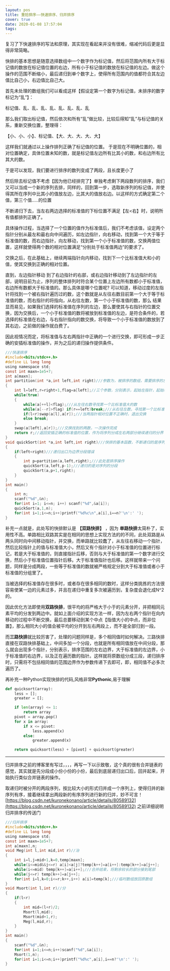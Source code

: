 ```yaml
---
layout: pos
title: 重拾排序——快速排序、归并排序
cover: true
date: 2020-01-08 17:57:04
tags:
---
```

复习了下快速排序的写法和原理，其实现在看起来并没有很难，缩减代码后更是显得非常简略。

快排的基本思想是随意选择数组中一个数字作为标记值，然后将范围内所有大于标记值的数放在标记值位置的右边，所有小于标记值的数放在标记值的左边。做这个操作的范围不断缩小，最后递归到单个数字上，使得所有范围内的值都符合其左边值比自己小，右边值比自己大。

首先未处理的数组我们可以看成这样【假设定第一个数字为标记值，未排序的数字标记为“乱”】：

标记值、乱、乱、乱、乱、乱、乱、乱、乱


那么我们取出标记值，然后依次和所有“乱”做比较，比较后得知“乱”与标记值的关系，重新交换位置，整理得：

【小、小、小】、标记值、【大、大、大、大、大】

这样我们就通过以上操作排列正确了标记值的位置。
于是现在不明确位置的，相对位置确定，具体位置未知的数，就是标记值左边所有比其小的数，和右边所有比其大的数。

于是可以发现，我们要进行排序的数列变成了两段，且长度更小了

然后除去标记值不考虑【因为他已经排完了】单独考虑剩下两段数列的排序，我们又可以当成一个新的序列去排，同样的，回到第一步，选取新序列的标记值，并使得其所在序列中比其小的值放左边，比其大的值放右边。以这样的方式确定第二个值，第三个值.....的位置

不断递归下去，当左右两边选择的标准值的下标位置不满足【左<右】时，说明所有值都排列正确了。


具体操作过程，当选择了一个位置的值作为标准值后，我们不考虑该值，设定两个指针分别从最左和最右向中间遍历，如左边指针，向右移动，找到第一个大于等于标准值的数，而右边指针，向左移动，找到第一个小于标准值的数，交换两值位置，这样就使得两个数的相对位置满足“分别处于标准值两边”的要求了。

交换之后，在此基础上，继续两端指针向内移动，找到下一个比标准值大和小的值，使其交换到正确的相对位置。

直到，左边指针移动 到了右边指针的右部，或右边指针移动到了左边指针的左部，说明目前为止，序列的整体排列时符合某个位置上左边所有数都小于标准值，右边所有数都大于标准值的。那么具体是哪个位置呢?
可以知道，移动过度的左指针将找到一个被右指针遍历过的数，这个数就是从左往右数目前第一个大于等于标准值的数，而右指针的将指向，从右往左数，第一个小于标准值的数，那么 结果显而易见，如果我们选择的标准值在序列的左边，那么要使其与右指针的位置交换，因为交换后，一个小于标准值的数将被放到标准值的左边，是符合条件的，若选择的标准值在右边，与右指针指向的数交换，将导致一个小于标准值的数放到了其右边，之前做的操作就白费了。

因此视情况而定，将标准值与左右两指针中正确的一个进行交换，即可形成一步正确的安插标准值的操作，并为之后的递归操作提供条件。

```c
///快速排序
#include<bits/stdc++.h>
#define LL long long
using namespace std;
const int maxn=1e5+7;
int a[maxn];
int partition(int *a,int left,int right)///参数为，被排序的数组，需要排序的左右边界
{
    int l=left,r=right+1,flag=a[left];//三个参数，分别表示，起始左指针，起始右指针，标准值确定
    while(true)
    {
        while(a[++l]<flag);///从左往右数寻找第一个比标准值大的数
        while(a[--r]>flag) if(r==left)break;///从右往左数，寻找第一个比标准值小的数
        if(l<r)swap(a[l],a[r]);///当两指针相对位置不正确时，退出交换
        else break;
    }
    swap(a[left],a[r]);///交换找到的两数，一次操作完成
    return r;//返回安插正确的标准值的位置，作为将序列分成左右两部分继续递归的分界
}
void quickSort(int *a,int left,int right)///快排的基本函数，不断递归的是序列的左右两部分长度
{
    if(left<right)///递归出口为边界分段错误
    {
        int p=partition(a,left,right);///此处是排序操作
        quickSort(a,left,p-1);///递归的是对序列的分段
        quickSort(a,p+1,right);
    }
}
int main()
{
    int n;
    scanf("%d",&n);
    for(int i=1; i<=n; i++) scanf("%d",&a[i]);
    quickSort(a,1,n);
    for(int i=1;i<=n;i++)printf("%d%c\n",a[i],i==n?'\n':' ');
}
```

补充一点就是，此处写的快排默认是  **【双路快排】** ，因为 **单路快排**太简朴了，实用性不高。单路相比双路其实是在相同的思想上实现方法的的不同，此处双路是从两头同时向中间移动指针，并交换，而单路就比较蠢了，从左往右移动一个指针，然后比较指针上的值与标准值大小，然后又有个指针对小于标准值的位置进行标记，若是大于标准值的，则直接指针后移，否则与大于标准值的第一个数字进行交换，然后小于标准值位置指针后移。大于标准值指针也后移。这样就带来一个问题，同样是分成两段，一些等于标准值的数就被严格规定分到大于标准值或者小于标准值的分组里了。

当被选择的标准值存在很多时，或者存在很多相同的数时，这样分类挑拣的方法很容易使某一边的元素过多，并且在递归中重复多次被遍历到，复杂度会退化成N^2的。

因此优化方法即使用**双路快排**，很平均的将严格大于小于的元素分开，并把相同元素平均的分发到两边中。就如上面介绍的实现方法一样，因为左右两个指针在向内移动的过程中不断交换，最后总要移动到某个中点【指值大小的中点，而非位置】，那么相同大小的值会被平均的分开到左右两段上，而不是全部归到一段。

而**三路快排**就比较厉害了，处理的问题同样是，多个相同值时如何解决。三路快排直接在双路快排基础上，中间多加一个分段，也就是所有相同值放在中间分段，那么就会出现多个指针，分别表示，排序范围的左右边界，大于标准值的左边界，小于标准值的右边界，以及正在遍历数的指针。这样就将原数组分成三段，递归排序时，只需将不包括相同值的范围边界作为参数传递下去即可，即，相同值不必多次遍历了。

再补充一种Python实现快排的代码,风格非常**Pythonic**,易于理解

```python
def quicksort(array):
    less = [];
    greater = [];

    if len(array) <= 1:
        return array
    pivot = array.pop()
    for x in array:
        if x <= pivot:
            less.append(x)
        else:
            greater.append(x)

    return quicksort(less) + [pivot] + quicksort(greater)
```

-----------------------
归并排序之前的博客里有写过，，，，再写一下以示致敬，这个真的很有合并链表的感觉，其实就是先分段成小份小份的小份，最后到底层递归出口后，回并起来，开始执行类似合并链表的操作。

取递归时被分开的两段序列，按比较大小的形式归并成一个序列上，使得归并的新序列有序，接着继续拿出两段新的有序序列进行新的归并，妙不可言！
[https://blog.csdn.net/kuronekonano/article/details/80589132](https://blog.csdn.net/kuronekonano/article/details/80589132) 之前详细说明归并排序的传送门
```c
///归并排序
#include<bits/stdc++.h>
#define LL long long
using namespace std;
const int maxn=1e5+7;
int a[maxn],n;
void Meg(int l,int mid,int r)//治
{
    int i=l,j=mid+1,k=0,temp[maxn];
    while(i<=mid&&j<=r) a[i]<a[j]?temp[k++]=a[i++]:temp[k++]=a[j++];
    while(i<=mid) temp[k++]=a[i++];///合并结束，将剩余较长的部分接到尾部
    while(j<=r) temp[k++]=a[j++];
    for(int i=l,k=0;i<=r;k++,i++) a[i]=temp[k];///临时数组放回原数组
}
void Msort(int l,int r)//分
{
    if(l<r)
    {
        int mid=(l+r)/2;
        Msort(l,mid);
        Msort(mid+1,r);
        Meg(l,mid,r);
    }
}
int main()
{
    scanf("%d",&n);
    for(int i=1;i<=n;i++)scanf("%d",&a[i]);
    Msort(1,n);
    for(int i=1;i<=n;i++)printf("%d%c",a[i],i==n?'\n':' ');
}
```
